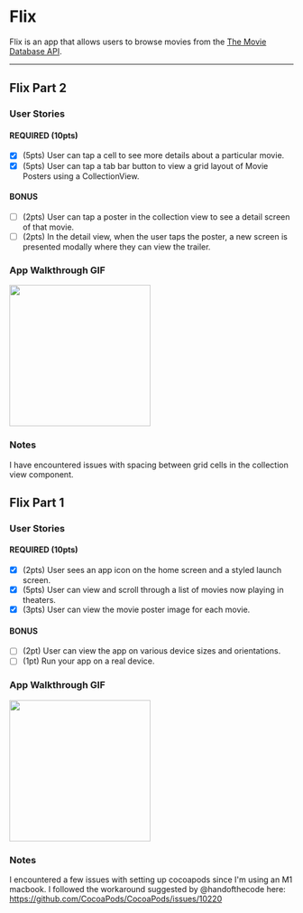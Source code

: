 # Flix

Flix is an app that allows users to browse movies from the [The Movie Database API](http://docs.themoviedb.apiary.io/#).

---

## Flix Part 2

### User Stories

#### REQUIRED (10pts)
- [x] (5pts) User can tap a cell to see more details about a particular movie.
- [x] (5pts) User can tap a tab bar button to view a grid layout of Movie Posters using a CollectionView.

#### BONUS
- [ ] (2pts) User can tap a poster in the collection view to see a detail screen of that movie.
- [ ] (2pts) In the detail view, when the user taps the poster, a new screen is presented modally where they can view the trailer.

### App Walkthrough GIF

<img src="http://g.recordit.co/YoFz3Q4DAR.gif" width=250><br>

### Notes
I have encountered issues with spacing between grid cells in the collection view component.

## Flix Part 1

### User Stories

#### REQUIRED (10pts)
- [x] (2pts) User sees an app icon on the home screen and a styled launch screen.
- [x] (5pts) User can view and scroll through a list of movies now playing in theaters.
- [x] (3pts) User can view the movie poster image for each movie.

#### BONUS
- [ ] (2pt) User can view the app on various device sizes and orientations.
- [ ] (1pt) Run your app on a real device.

### App Walkthrough GIF

<img src="http://g.recordit.co/jR1Vw6UDmn.gif" width=250><br>

### Notes
I encountered a few issues with setting up cocoapods since I'm using an M1 macbook. I followed the workaround suggested by @handofthecode here: https://github.com/CocoaPods/CocoaPods/issues/10220
